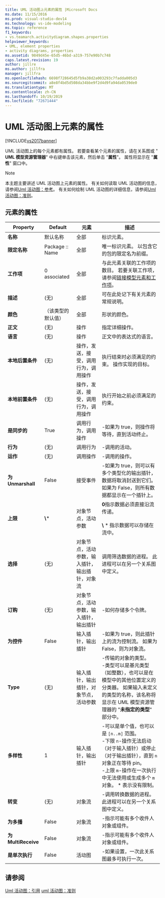 ```yaml
---
title: UML 活动图上元素的属性 |Microsoft Docs
ms.date: 11/15/2016
ms.prod: visual-studio-dev14
ms.technology: vs-ide-modeling
ms.topic: reference
f1_keywords:
- vs.teamarch.activitydiagram.shapes.properties
helpviewer_keywords:
- UML, element properties
- activity diagrams, properties
ms.assetid: 9849d45e-65d5-46bd-a319-757e90b7c748
caps.latest.revision: 19
author: jillre
ms.author: jillfra
manager: jillfra
ms.openlocfilehash: 6698f728645d5fb9a38d2a003293c7fadda005d3
ms.sourcegitcommit: a8e8f4bd5d508da34bbe9f2d4d9fa94da0539de0
ms.translationtype: MT
ms.contentlocale: zh-CN
ms.lasthandoff: 10/19/2019
ms.locfileid: "72671444"
---
```

# <a name="properties-of-elements-on-uml-activity-diagrams"></a>UML 活动图上元素的属性
[!INCLUDE[vs2017banner](../includes/vs2017banner.md)]

UML 活动图上的每个元素都有属性。 若要查看某个元素的属性，请在关系图或 " **UML 模型资源管理器**" 中右键单击该元素，然后单击 "**属性**"。 属性将显示在 "**属性**" 窗口中。

> [!NOTE]
> 本主题主要讲述 UML 活动图上元素的属性。 有关如何读取 UML 活动图的信息，请参阅[Uml 活动图：参考](../modeling/uml-activity-diagrams-reference.md)。 有关如何绘制 UML 活动图的详细信息，请参阅[Uml 活动图：准则](../modeling/uml-activity-diagrams-guidelines.md)。

## <a name="properties-of-elements"></a>元素的属性

|         Property         |        Default         |                               元素                               |                                                                                                                                                                描述                                                                                                                                                                 |
|--------------------------|------------------------|---------------------------------------------------------------------|--------------------------------------------------------------------------------------------------------------------------------------------------------------------------------------------------------------------------------------------------------------------------------------------------------------------------------------------|
|         **名称**         |     默认名称     |                                 全部                                 |                                                                                                                                                          标识元素。                                                                                                                                                           |
|    **限定名称**    |    Package :: Name     |                                 全部                                 |                                                                                                                     唯一标识元素。 以包含它的包的限定名为前缀。                                                                                                                     |
|      **工作项**      |      0 associated      |                                 全部                                 |                                                                                与此元素关联的工作项的数目。 若要关联工作项，请参阅[链接模型元素和工作项](../modeling/link-model-elements-and-work-items.md)。                                                                                |
|     **描述**      |         (无)         |                                 全部                                 |                                                                                                                                             可在此处记下有关元素的常规说明。                                                                                                                                             |
|        **颜色**         | （该类型的默认值） |                                 全部                                 |                                                                                                                                                          形状的颜色。                                                                                                                                                           |
|         **正文**         |         (无)         |                               操作                                |                                                                                                                                                      指定详细操作。                                                                                                                                                       |
|       **语言**       |         (无)         |                               操作                                |                                                                                                                                                  正文中的表达式的语言。                                                                                                                                                   |
| **本地后置条件** |         (无)         |         操作，发送，接受，调用行为，调用操作         |                                                                                                                          执行结束时必须满足的约束。 操作实现的目标。                                                                                                                          |
| **本地前置条件**  |         (无)         |         操作，发送，接受，调用行为，调用操作         |                                                                                                                                        执行开始之前必须满足的约束。                                                                                                                                         |
|    **是同步的**    |          True          |                    调用行为，调用操作                    |                                                                                                                                        -如果为 true，则操作将等待，直到活动终止。                                                                                                                                        |
|       **行为**       |         (无)         |                            调用行为                            |                                                                                                                                                         -调用的活动。                                                                                                                                                          |
|      **运作**       |         (无)         |                           调用操作                            |                                                                                                                                                         -调用的操作。                                                                                                                                                         |
|    **为 Unmarshall**     |         False          |                            接受事件                             |                                                                                                       -如果为 true，则可以有多个类型化的输出插针，数据将取消封送到它们。 如果为 False，则所有数据都显示在一个插针上。                                                                                                        |
|     **上限**      |        **\\**\*        |                   对象节点，活动参数                   |                                                                                                      **0**指示数据必须直接沿流传递。<br /><br /> **\\** \* 指示数据可以存储在流中。                                                                                                      |
|      **选择**       |         (无)         | 对象节点，活动参数，输入插针，输出插针，对象流 |                                                                                                                          调用筛选数据的进程。 此进程可以在另一个关系图中定义。                                                                                                                          |
|       **订购**       |         (无)         |       对象节点，活动参数，输入插针，输出插针        |                                                                                                                                                    -如何存储多个令牌。                                                                                                                                                     |
|      **为控件**      |         False          |                        输入插针，输出插针                        |                                                                                                                            -如果为 true，则此插针上的流为控制流。 如果为 False，则为对象流。                                                                                                                            |
|         **Type**         |         (无)         |       输入插针，输出插针，对象节点，活动参数        |                              -传输的对象的类型。<br />-类型可以是基元类型（如整数），也可以是在模型中的其他位置定义的分类器。 如果输入未定义的类型的名称，该名称将显示在 UML 模型资源管理器的 "**未指定的类型**" 部分中。                               |
|     **多样性**     |           1            |                        输入插针，输出插针                        | -可以是单个值，也可以是 `[n..m]` 范围。<br />-下限 `n`-操作无法启动（对于输入插针）或停止（对于输出插针），直到 `n` 对象正在等待 pin。<br />-上限 `m`-操作在一次执行中无法使用或生成多个 `m` 对象。 \* 表示没有限制。 |
|    **转变**    |         (无)         |                             对象流                             |                                                                                                                      -调用转换数据的进程。 此进程可以在另一个关系图中定义。                                                                                                                       |
|     **为多播**     |         False          |                             对象流                             |                                                                                                                                 -指示可能有多个收件人对象或组件。                                                                                                                                 |
|   **为 MultiReceive**    |         False          |                             对象流                             |                                                                                                                                 -指示可能有多个收件人对象或组件。                                                                                                                                 |
| **是单次执行**  |         False          |                          活动图                           |                                                                                                                                   -如果设置，一次此关系图最多可执行一次。                                                                                                                                    |

## <a name="see-also"></a>请参阅
 [Uml 活动图：引用](../modeling/uml-activity-diagrams-reference.md) [uml 活动图：准则](../modeling/uml-activity-diagrams-guidelines.md)

